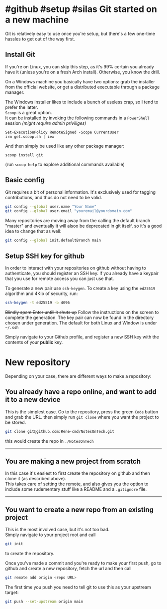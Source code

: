 #github #setup #silas
Git started on a new machine
=========================================

Git is relatively easy to use once you're setup, but there's a few one-time hassles to get out of the way first.

## Install Git
If you're on Linux, you can skip this step, as it's 99% certain you already have it (unless you're on a fresh Arch install). Otherwise, you know the drill.

On a Windows machine you basically have two options: grab the installer from the official website, or get a distributed executable through a package manager.

The Windows installer likes to include a bunch of useless crap, so I tend to prefer the latter.  
`Scoop` is a great option.  
It can be installed by invoking the following commands in a `PowerShell` session _(might require admin priviliges)_

```pwsh
Set-ExecutionPolicy RemoteSigned -Scope CurrentUser
irm get.scoop.sh | iex
```

And then simply be used like any other package manager:
```pwsh
scoop install git
```
(run `scoop help` to explore additional commands available)

## Basic config
Git requires a bit of personal information. It's exclusively used for tagging contributions, and thus do not need to be valid.

```sh
git config --global user.name "Your Name"
git config --global user.email "youremail@yourdomain.com"
```

Many repositories are moving away from the calling the default branch "master" and eventually it will alsoo be deprecated in git itself, so it's a good idea to change that as well:

```sh
git config --global init.defaultBranch main
```

## Setup SSH key for github
In order to interact with your repositories on github without having to authenticate, you should register an SSH key.
If you already have a keypair that you use for remote access you can just use that.

To generate a new pair use `ssh-keygen`. To create a key using the `ed25519` algorithm and 4Kib of security, run:
```sh
ssh-keygen -t ed25519 -b 4096
```

~~Blindly spam Enter untill it shuts up~~ Follow the instructions on the screen to complete the generation.
The key pair can now be found in the directory chosen under generation. The default for both Linux and Window is under `~/.ssh`

Simply navigate to your Github profile, and register a new SSH key with the contents of your **public** key.




New repository
====================================================

Depending on your case, there are different ways to make a repository:

## You already have a repo online, and want to add it to a new device
This is the simplest case. Go to the repository, press the green `Code` button and grab the URL.
then simply run `git clone` where you want the project to be stored.
```sh
git clone git@github.com:Rene-cmd/NotesOnTech.git
```
this would create the repo in `./NotesOnTech`

---

## You are making a new project from scratch
In this case it's easiest to first create the repository on github and then clone it (as described above).  
This takes care of setting the remote, and also gives you the option to include some rudementary stuff like a README and a `.gitignore` file.

---

## You want to create a new repo from an existing project
This is the most involved case, but it's not too bad.  
Simply navigate to your project root and call

```sh
git init
```
to create the repository.

Once you've made a commit and you're ready to make your first push, go to github and create a new repository, fetch the url and then call
```sh
git remote add origin <repo URL>
```
The first time you push you need to tell git to use this as your upstream target:
```sh
git push --set-upstream origin main
```